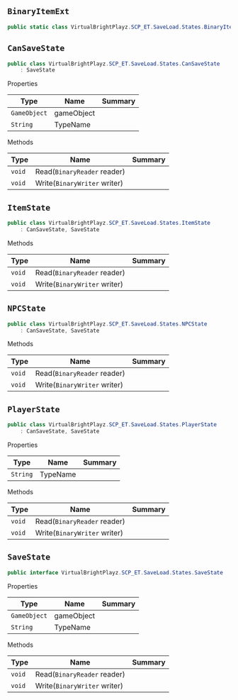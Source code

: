 ## `BinaryItemExt`

```csharp
public static class VirtualBrightPlayz.SCP_ET.SaveLoad.States.BinaryItemExt

```

## `CanSaveState`

```csharp
public class VirtualBrightPlayz.SCP_ET.SaveLoad.States.CanSaveState
    : SaveState

```

Properties

| Type | Name | Summary | 
| --- | --- | --- | 
| `GameObject` | gameObject |  | 
| `String` | TypeName |  | 


Methods

| Type | Name | Summary | 
| --- | --- | --- | 
| `void` | Read(`BinaryReader` reader) |  | 
| `void` | Write(`BinaryWriter` writer) |  | 


## `ItemState`

```csharp
public class VirtualBrightPlayz.SCP_ET.SaveLoad.States.ItemState
    : CanSaveState, SaveState

```

Methods

| Type | Name | Summary | 
| --- | --- | --- | 
| `void` | Read(`BinaryReader` reader) |  | 
| `void` | Write(`BinaryWriter` writer) |  | 


## `NPCState`

```csharp
public class VirtualBrightPlayz.SCP_ET.SaveLoad.States.NPCState
    : CanSaveState, SaveState

```

Methods

| Type | Name | Summary | 
| --- | --- | --- | 
| `void` | Read(`BinaryReader` reader) |  | 
| `void` | Write(`BinaryWriter` writer) |  | 


## `PlayerState`

```csharp
public class VirtualBrightPlayz.SCP_ET.SaveLoad.States.PlayerState
    : CanSaveState, SaveState

```

Properties

| Type | Name | Summary | 
| --- | --- | --- | 
| `String` | TypeName |  | 


Methods

| Type | Name | Summary | 
| --- | --- | --- | 
| `void` | Read(`BinaryReader` reader) |  | 
| `void` | Write(`BinaryWriter` writer) |  | 


## `SaveState`

```csharp
public interface VirtualBrightPlayz.SCP_ET.SaveLoad.States.SaveState

```

Properties

| Type | Name | Summary | 
| --- | --- | --- | 
| `GameObject` | gameObject |  | 
| `String` | TypeName |  | 


Methods

| Type | Name | Summary | 
| --- | --- | --- | 
| `void` | Read(`BinaryReader` reader) |  | 
| `void` | Write(`BinaryWriter` writer) |  | 


